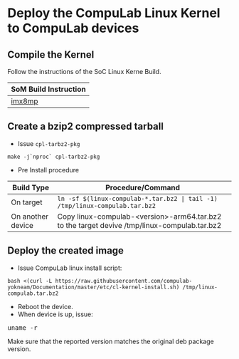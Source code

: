 # Deploy the CompuLab Linux Kernel to CompuLab devices

## Compile the Kernel
Follow the instructions of the SoC Linux Kerne Build.

|SoM Build Instruction|
|--------|
|[imx8mp](https://github.com/compulab-yokneam/linux-compulab/tree/linux-compulab_v6.1.55)|

## Create a bzip2 compressed tarball
* Issue ``cpl-tarbz2-pkg``
```
make -j`nproc` cpl-tarbz2-pkg
```
* Pre Install procedure

|Build Type|Procedure/Command|
|---|---|
|On target|``ln -sf $(linux-compulab-*.tar.bz2 \| tail -1) /tmp/linux-compulab.tar.bz2``|
|On another device|Copy linux-compulab-\<version\>-arm64.tar.bz2 to the target devive /tmp/linux-compulab.tar.bz2|

## Deploy the created image
* Issue CompuLab linux install script:
```
bash <(curl -L https://raw.githubusercontent.com/compulab-yokneam/Documentation/master/etc/cl-kernel-install.sh) /tmp/linux-compulab.tar.bz2
```
* Reboot the device.
* When device is up, issue:
<pre>
uname -r
</pre>
Make sure that the reported version matches the original deb package version.

